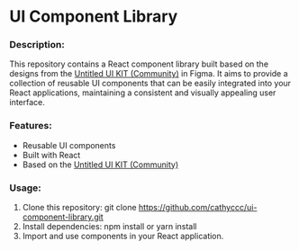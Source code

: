 # UI Component Library

### Description:

This repository contains a React component library built based on the designs from the [Untitled UI KIT (Community)](https://www.figma.com/file/ADBDhQsxiKsgNpxF3UlDJA/%E2%9D%96-Untitled-UI-%E2%80%93-FREE-Figma-UI-kit-and-design-system-(Community)?node-id=1%3A1183&mode=dev) in Figma. It aims to provide a collection of reusable UI components that can be easily integrated into your React applications, maintaining a consistent and visually appealing user interface.

### Features:

- Reusable UI components
- Built with React
- Based on the [Untitled UI KIT (Community)](https://www.figma.com/file/ADBDhQsxiKsgNpxF3UlDJA/%E2%9D%96-Untitled-UI-%E2%80%93-FREE-Figma-UI-kit-and-design-system-(Community)?node-id=1%3A1183&mode=dev)

### Usage:

1. Clone this repository: git clone https://github.com/cathyccc/ui-component-library.git
2. Install dependencies: npm install or yarn install
3. Import and use components in your React application.

